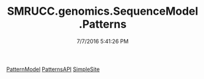 ﻿---
title: SMRUCC.genomics.SequenceModel.Patterns
date: 7/7/2016 5:41:26 PM
---

[PatternModel](T-SMRUCC.genomics.SequenceModel.Patterns.PatternModel.html)
[PatternsAPI](T-SMRUCC.genomics.SequenceModel.Patterns.PatternsAPI.html)
[SimpleSite](T-SMRUCC.genomics.SequenceModel.Patterns.SimpleSite.html)
